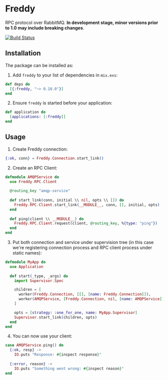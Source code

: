 # Freddy

RPC protocol over RabbitMQ. **In development stage, minor versions prior to 1.0 may include breaking changes**.

[![Build Status](https://travis-ci.org/salemove/ex_freddy.svg?branch=master)](https://travis-ci.org/salemove/ex_freddy)

## Installation

The package can be installed as:

  1. Add `freddy` to your list of dependencies in `mix.exs`:
  ```elixir
  def deps do
    [{:freddy, "~> 0.10.0"}]
  end
  ```

  2. Ensure `freddy` is started before your application:
  ```elixir
  def application do
    [applications: [:freddy]]
  end
  ```
## Usage

  1. Create Freddy connection:
  ```elixir
  {:ok, conn} = Freddy.Connection.start_link()
  ```
    
  2. Create an RPC Client:
  ```elixir
  defmodule AMQPService do
    use Freddy.RPC.Client
    
    @routing_key "amqp-service"
    
    def start_link(conn, initial \\ nil, opts \\ []) do
      Freddy.RPC.Client.start_link(__MODULE__, conn, [], initial, opts)
    end
    
    def ping(client \\ __MODULE__) do
      Freddy.RPC.Client.request(client, @routing_key, %{type: "ping"})
    end
  end
  ```

  3. Put both connection and service under supervision tree (in this case we're registering
  connection process and RPC client process under static names):
  ```elixir
  defmodule MyApp do
    use Application
    
    def start(_type, _args) do
      import Supervisor.Spec
  
      children = [
        worker(Freddy.Connection, [[], [name: Freddy.Connection]]),
        worker(AMQPService, [Freddy.Connection, nil, [name: AMQPService]])
      ]
  
      opts = [strategy: :one_for_one, name: MyApp.Supervisor]
      Supervisor.start_link(children, opts)
    end
  end
  ```
    
  4. You can now use your client:
  ```elixir
  case AMQPService.ping() do
    {:ok, resp} -> 
      IO.puts "Response: #{inspect response}"
      
    {:error, reason} ->
      IO.puts "Something went wrong: #{inspect reason}"
  end
  ```
